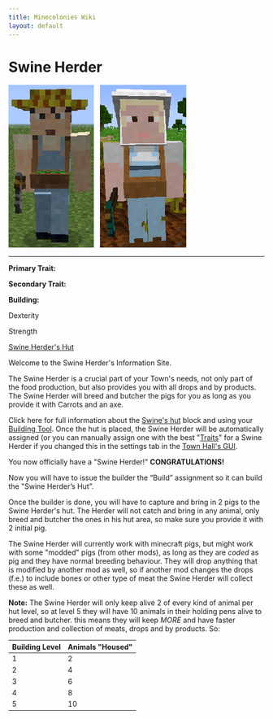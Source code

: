 ```yaml
---
title: Minecolonies Wiki
layout: default
---
```

# Swine Herder

<div class="infobox box text-center">
<img src="../../assets/images/workers/Farmer_M.png" alt="Swine Herder Male" />&nbsp;&nbsp;&nbsp;<img src="../../assets/images/workers/Farmer_F.png" alt="Swine Herder Female" />
<hr />
  <div class="row section-text text-left">
    <div class="col">
      <p><strong>Primary Trait:</strong></p>
      <p><strong>Secondary Trait:</strong></p>
      <p><strong>Building:</strong></p>
    </div>
    <div class="col">
      <p class="traitp">Dexterity</p>
      <p class="traits">Strength</p>
      <p><a href="../buildings/swineherder">Swine Herder's Hut</a></p>
    </div>
  </div>
</div>

Welcome to the Swine Herder's Information Site.

The Swine Herder is a crucial part of your Town's needs, not only part of the food production, but also provides you with all drops and by products. The Swine Herder will breed and butcher the pigs for you as long as you provide it with Carrots and an axe.

Click here for full information about the [Swine's hut](../buildings/swineherder) block and using your [Building Tool](../items/buildingtool). Once the hut is placed, the Swine Herder will be automatically assigned (or you can manually assign one with the best  "[Traits](../systems/workerinfo)" for a Swine Herder if you changed this in the settings tab in the [Town Hall's GUI](../buildings/townhall).

You now officially have a "Swine Herder!" **CONGRATULATIONS!**

Now you will have to issue the builder the “Build” assignment so it can build the "Swine Herder’s Hut”.

Once the builder is done, you will have to capture and bring in 2 pigs to the Swine Herder's hut. The Herder will not catch and bring in any animal, only breed and butcher the ones in his hut area, so make sure you provide it with 2 initial pig.

The Swine Herder will currently work with minecraft pigs, but might work with some "modded" pigs (from other mods), as long as they are *coded* as pig and they have normal breeding behaviour. They will drop anything that is modified by another mod as well, so if another mod changes the drops (f.e.) to include bones or other type of meat the Swine Herder will collect these as well.

**Note:** The Swine Herder will only keep alive 2 of every kind of animal per hut level, so at level 5 they will have 10 animals in their holding pens alive to breed and butcher. this means they will keep *MORE* and have faster production and collection of meats, drops and by products. So:


| Building Level | Animals "Housed" |
| ----- | ----- |
| 1 | 2 |
| 2 | 4 |
| 3 | 6 |
| 4 | 8 |
| 5 | 10 |

<br>
